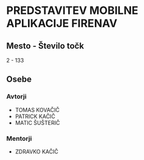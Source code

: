 # PREDSTAVITEV MOBILNE APLIKACIJE FIRENAV
## Mesto - Število točk
2 - 133
## Osebe
### Avtorji
 * TOMAS KOVAČIČ
 * PATRICK KAČIČ
 * MATIC ŠUŠTERIČ
### Mentorji
 * ZDRAVKO KAČIČ